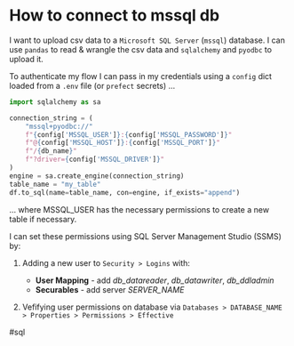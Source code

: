 # How to connect to mssql db

I want to upload csv data to a `Microsoft SQL Server` (`mssql`) database.  I can use `pandas` to read & wrangle the csv data and `sqlalchemy` and `pyodbc` to upload it.

To authenticate my flow I can pass in my credentials using a `config` dict loaded from a `.env` file (or `prefect` secrets) ... 

```python
import sqlalchemy as sa

connection_string = (
    "mssql+pyodbc://"
    f"{config['MSSQL_USER']}:{config['MSSQL_PASSWORD']}"
    f"@{config['MSSQL_HOST']}:{config['MSSQL_PORT']}"
    f"/{db_name}"
    f"?driver={config['MSSQL_DRIVER']}"
)
engine = sa.create_engine(connection_string)
table_name = "my_table"
df.to_sql(name=table_name, con=engine, if_exists="append")
```

... where MSSQL_USER has the necessary permissions to create a new table if necessary.  

I can set these permissions using SQL Server Management Studio (SSMS) by:

1. Adding a new user to `Security > Logins` with:

    - **User Mapping** - add *db_datareader*, *db_datawriter*, *db_ddladmin*
    - **Securables** - add server *SERVER_NAME*

2. Vefifying user permissions on database via `Databases > DATABASE_NAME > Properties > Permissions > Effective`

#sql
